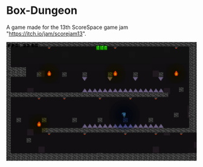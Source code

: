 # Box-Dungeon

A game made for the 13th ScoreSpace game jam "https://itch.io/jam/scorejam13".

![game_screen_shot](https://github.com/AndrewDMorgan/Box-Dungeon/blob/main/Screen%20Shot%202021-05-16%20at%208.51.26%20PM.png?raw=true)

